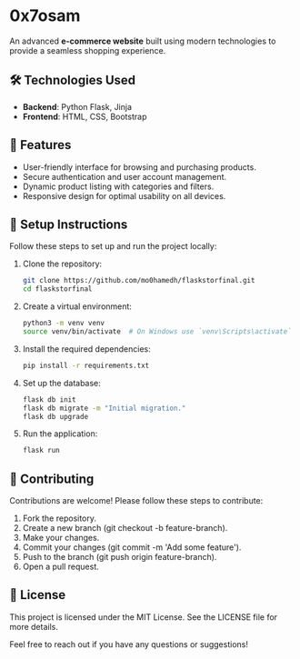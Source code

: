 # 0x7osam

An advanced **e-commerce website** built using modern technologies to provide a seamless shopping experience.  

## 🛠️ Technologies Used

- **Backend**: Python Flask, Jinja
- **Frontend**: HTML, CSS, Bootstrap  

## 🚀 Features

- User-friendly interface for browsing and purchasing products.  
- Secure authentication and user account management.  
- Dynamic product listing with categories and filters.  
- Responsive design for optimal usability on all devices.  

## 🔧 Setup Instructions

Follow these steps to set up and run the project locally:  

1. Clone the repository:  
   ```bash
   git clone https://github.com/mo0hamedh/flaskstorfinal.git
   cd flaskstorfinal
2. Create a virtual environment:
   ```bash
   python3 -m venv venv
   source venv/bin/activate  # On Windows use `venv\Scripts\activate`
3. Install the required dependencies:
   ```bash
   pip install -r requirements.txt
4. Set up the database:
   ```bash
   flask db init
   flask db migrate -m "Initial migration."
   flask db upgrade
5. Run the application:
   ```bash
   flask run

## 🤝 Contributing
Contributions are welcome! Please follow these steps to contribute:

1. Fork the repository.
2. Create a new branch (git checkout -b feature-branch).
3. Make your changes.
4. Commit your changes (git commit -m 'Add some feature').
5. Push to the branch (git push origin feature-branch).
6. Open a pull request.

## 📜 License
This project is licensed under the MIT License. See the LICENSE file for more details.

Feel free to reach out if you have any questions or suggestions!


